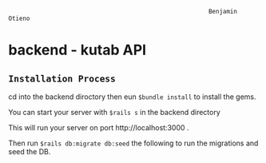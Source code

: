                                                             Benjamin Otieno

# backend - **kutab** API

## `Installation Process`

cd into the backend diroctory then eun `$bundle install` to install the gems.

You can start your server with `$rails s` in the backend directory

This will run your server on port http://localhost:3000 .

Then run `$rails db:migrate db:seed` the following to run the migrations and seed the DB.

